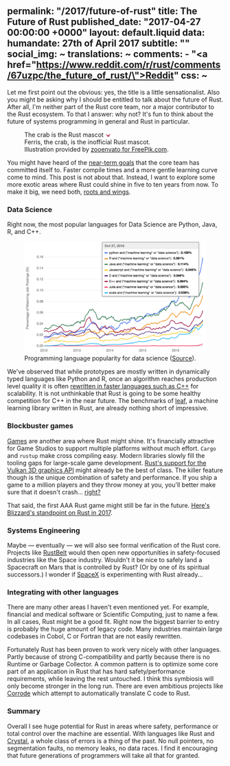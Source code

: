 permalink: "/2017/future-of-rust"
title: The Future of Rust
published_date: "2017-04-27 00:00:00 +0000"
layout: default.liquid
data:
  humandate: 27th of April 2017
  subtitle: ""
  social_img: ~
  translations: ~
  comments:
    - "<a href=\"https://www.reddit.com/r/rust/comments/67uzpc/the_future_of_rust/\">Reddit</a>"
  css: ~
---
Let me first point out the obvious: yes, the title is a little sensationalist. Also
you might be asking why I should be entitled to talk about the future of Rust. After
all, I'm neither part of the Rust core team, nor a major contributor to the Rust
ecosystem. To that I answer: why not? It's fun to think about the future of
systems programming in general and Rust in particular.

<figure>
<div class="loader">
            <object data="/img/posts/2017/future-of-rust/crab.svg">The crab is the Rust mascot</object>
            <img class="frozen" src="data:image/png;base64,iVBORw0KGgoAAAANSUhEUgAAAA8AAAAICAMAAAARDVXAAAAAn1BMVEX////37vG7an3hu8T04eXCSWbimKr//v7WqrS2bH7XpLD89vfANVW7Kkz++Pn9+/zRm6jz5Ofvy9PJb4XUa4TUhpj12N/67/LlprXpzdLOgpTEPl7DNle/LVHFO1zMUnDrtMH24OXVoq+4Umu3Dze7HEL45+v9/f3p5OS1bIC/boG/TGfCUGq8dYbx8fH5+fnt6evw8PDw7+/w7e38/Pzoy0HDAAAAQUlEQVR42mNhQAVAPiMj418QC0j/BPHZGRm/MYAoBJ+DEQxegNV/lGSEAoh+hudKICYj4y0oXx0mDeXf1AeyoXwAZOgJVn+keZgAAAAASUVORK5CYII" />
        </div>
  <figcaption>Ferris, the crab, is the inofficial Rust mascot.<br />
  Illustration provided by <a href="http://www.freepik.com/zooenvato">zooenvato for FreePik.com</a>.
  </figcaption>
</figure>


You might have heard of the [near-term goals](https://internals.rust-lang.org/t/setting-our-vision-for-the-2017-cycle) that the core team has committed itself to. Faster compile times and a more gentle learning curve come to mind.
This post is not about that.
Instead, I want to explore some more exotic areas where Rust could shine in
five to ten years from now. To make it big, we need both, [roots and wings](http://www.goodreads.com/quotes/726646-there-are-two-things-children-should-get-from-their-parents).

### Data Science

Right now, the most popular languages for Data Science are Python, Java, R, and C++.

<figure>
  <img src="/img/posts/2017/future-of-rust/data-science-languages.png" alt="Programming language popularity for data science" />
  <figcaption>Programming language popularity for data science (<a href="https://www.ibm.com/developerworks/community/blogs/jfp/entry/What_Language_Is_Best_For_Machine_Learning_And_Data_Science?lang=en">Source</a>).
  </figcaption>
</figure>

We've observed that while prototypes are mostly written in dynamically typed
languages like Python and R, once an algorithm reaches production level quality
it is often [rewritten in faster languages such as C++](https://www.ibm.com/developerworks/community/blogs/jfp/entry/What_Language_Is_Best_For_Machine_Learning_And_Data_Science?lang=en) for scalability.
It is not unthinkable that Rust is going to be some healthy competition for C++ in the near future.
The benchmarks of [leaf](https://github.com/autumnai/leaf), a machine learning library written in Rust, are already nothing short of
impressive.

### Blockbuster games

[Games](https://www.reddit.com/r/rust_gamedev/comments/4qlftu/look_our_game_writen_entirely_in_rust/d4tz4r3/) are another area where Rust might shine. 
It's financially attractive for Game Studios to support multiple platforms without much
effort. `Cargo` and `rustup` make cross compiling easy.
Modern libraries slowly fill the tooling gaps for large-scale game development.
[Rust's support for the Vulkan 3D graphics API](https://github.com/tomaka/vulkano) might already be the best of class.
The killer feature though is the unique combination of safety and performance.
If you ship a game to a million players and they throw money at you, you'll better make sure that it doesn't crash... [right?](http://www.gamingbolt.com/15-buggiest-games-ever-released)

That said, the first AAA Rust game might still be far in the future. [Here's Blizzard's standpoint on Rust in 2017](https://www.youtube.com/watch?v=Az5F4lwSljI&feature=youtu.be&t=23m50s).

### Systems Engineering

Maybe &mdash; eventually &mdash; we will also see formal verification of the Rust core. Projects like [RustBelt](http://plv.mpi-sws.org/rustbelt/) would then open new opportunities in safety-focused industries like the Space industry. Wouldn't it be nice to safely land a Spacecraft on Mars that is controlled by Rust? (Or by one of its spiritual successors.)
I wonder if [SpaceX](http://www.spacex.com/) is experimenting with Rust already...

### Integrating with other languages

There are many other areas I haven't even mentioned yet. For example, financial and medical software or Scientific Computing, just to name a few.
In all cases, Rust might be a good fit. Right now the biggest barrier to entry 
is probably the huge amount of legacy code. Many industries maintain large codebases in Cobol,
C or Fortran that are not easily rewritten.

Fortunately Rust has been proven to work very nicely with other languages. 
Partly because of strong C-compatibility and partly because there is no Runtime or Garbage Collector.
A common pattern is to optimize some core part of an application in Rust that has hard safety/performance
requirements, while leaving the rest untouched.
I think this symbiosis will only become stronger in the long run.
There are even ambitious projects like [Corrode](https://fosdem.org/2017/schedule/event/mozilla_translation_from_c_to_rust/) which attempt to automatically translate C code to Rust.


### Summary

Overall I see huge potential for Rust in areas where safety, performance or total control over the machine are essential. With languages like Rust and [Crystal](https://crystal-lang.org/), a whole class of errors is a thing of the past. No null pointers, no segmentation faults, no memory leaks, no data races.
I find it encouraging that future generations of programmers will take all that for granted.

